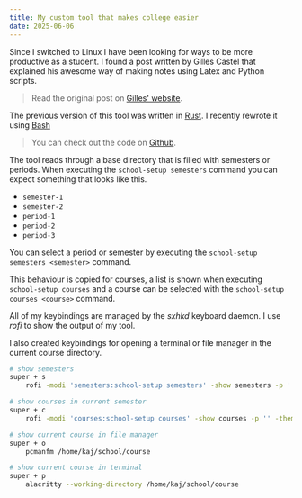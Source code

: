 ```yaml
---
title: My custom tool that makes college easier
date: 2025-06-06
---
```


Since I switched to Linux I have been looking for ways to be more productive as a student. I found a post written by Gilles Castel that explained his awesome way of making notes using Latex and Python scripts.

> Read the original post on [Gilles' website](https://castel.dev/post/lecture-notes-3).

The previous version of this tool was written in [Rust](https://rustlang.org). I recently rewrote it using [Bash](https://en.wikipedia.org/wiki/Bash_(Unix_shell))

> You can check out the code on [Github](https://github.com/niceduckdev/school-setup).

The tool reads through a base directory that is filled with semesters or periods.
When executing the `school-setup semesters` command you can expect something that looks like this.
- `semester-1`
- `semester-2`
- `period-1`
- `period-2`
- `period-3`

You can select a period or semester by executing the `school-setup semesters <semester>` command.

This behaviour is copied for courses, a list is shown when executing `school-setup courses` and a course can be selected with the `school-setup courses <course>` command.

All of my keybindings are managed by the *sxhkd* keyboard daemon. I use *rofi* to show the output of my tool.

I also created keybindings for opening a terminal or file manager in the current course directory.

```sh
# show semesters
super + s
    rofi -modi 'semesters:school-setup semesters' -show semesters -p '' -theme-str 'prompt \{ enabled: false; \}'

# show courses in current semester
super + c
	rofi -modi 'courses:school-setup courses' -show courses -p '' -theme-str 'prompt \{ enabled: false; \}'

# show current course in file manager
super + o
	pcmanfm /home/kaj/school/course

# show current course in terminal
super + p
	alacritty --working-directory /home/kaj/school/course
```